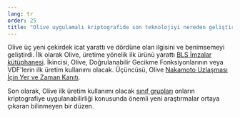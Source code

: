 ```yaml
---
lang: tr
order: 25
title: "Olive uygulamalı kriptografide son teknolojiyi nereden geliştirdi?"
---
```


Olive üç yeni çekirdek icat yarattı ve dördüne olan ilgisini ve benimsemeyi geliştirdi. İlk olarak Olive, üretime yönelik ilk ürünü yarattı [BLS İmzalar kütüphanesi](https://github.com/Olive-Network/bls-signatures). İkincisi, Olive, Doğrulanabilir Gecikme Fonksiyonlarının veya VDF'lerin ilk üretim kullanımı olacak. Üçüncüsü, Olive [Nakamoto Uzlaşması İçin Yer ve Zaman Kanıtı](https://www.Olive.net/assets/OliveGreenPaper.pdf).

Son olarak, Olive ilk üretim kullanımı olacak [sınıf grupları](https://github.com/Olive-Network/vdf-competition/blob/master/classgroups.pdf) onların kriptografiye uygulanabilirliği konusunda önemli yeni araştırmalar ortaya çıkaran bilinmeyen bir düzen.
